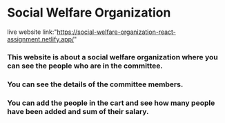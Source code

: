 # Social Welfare Organization
live website link:"https://social-welfare-organization-react-assignment.netlify.app/"

### This website is about a social welfare organization where you can see the people who are in the committee.
### You can see the details of the committee members.
### You can add the people in the cart and see how many people have been added and sum of their salary.
 


